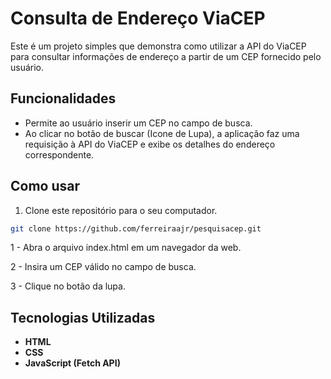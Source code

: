 # Consulta de Endereço ViaCEP

Este é um projeto simples que demonstra como utilizar a API do ViaCEP para consultar informações de endereço a partir de um CEP fornecido pelo usuário.

## Funcionalidades

- Permite ao usuário inserir um CEP no campo de busca.
- Ao clicar no botão de buscar (Icone de Lupa), a aplicação faz uma requisição à API do ViaCEP e exibe os detalhes do endereço correspondente.

## Como usar

1. Clone este repositório para o seu computador.

```sh
git clone https://github.com/ferreiraajr/pesquisacep.git

```

1 - Abra o arquivo index.html em um navegador da web.

2 - Insira um CEP válido no campo de busca.

3 - Clique no botão da lupa.

## Tecnologias Utilizadas
- **HTML**
- **CSS**
- **JavaScript (Fetch API)**
